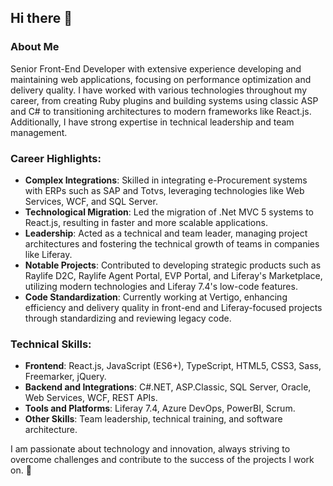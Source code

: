 ## Hi there 👋

### About Me
Senior Front-End Developer with extensive experience developing and maintaining web applications, focusing on performance optimization and delivery quality. I have worked with various technologies throughout my career, from creating Ruby plugins and building systems using classic ASP and C# to transitioning architectures to modern frameworks like React.js. Additionally, I have strong expertise in technical leadership and team management.

### Career Highlights:
- **Complex Integrations**: Skilled in integrating e-Procurement systems with ERPs such as SAP and Totvs, leveraging technologies like Web Services, WCF, and SQL Server.
- **Technological Migration**: Led the migration of .Net MVC 5 systems to React.js, resulting in faster and more scalable applications.
- **Leadership**: Acted as a technical and team leader, managing project architectures and fostering the technical growth of teams in companies like Liferay.
- **Notable Projects**: Contributed to developing strategic products such as Raylife D2C, Raylife Agent Portal, EVP Portal, and Liferay's Marketplace, utilizing modern technologies and Liferay 7.4's low-code features.
- **Code Standardization**: Currently working at Vertigo, enhancing efficiency and delivery quality in front-end and Liferay-focused projects through standardizing and reviewing legacy code.

### Technical Skills:
- **Frontend**: React.js, JavaScript (ES6+), TypeScript, HTML5, CSS3, Sass, Freemarker, jQuery.
- **Backend and Integrations**: C#.NET, ASP.Classic, SQL Server, Oracle, Web Services, WCF, REST APIs.
- **Tools and Platforms**: Liferay 7.4, Azure DevOps, PowerBI, Scrum.
- **Other Skills**: Team leadership, technical training, and software architecture.

I am passionate about technology and innovation, always striving to overcome challenges and contribute to the success of the projects I work on. 🚀
